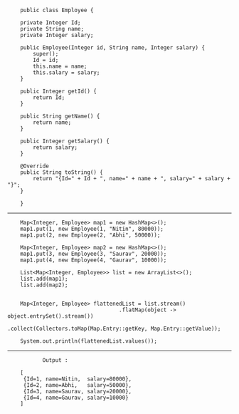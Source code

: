 

	
		public class Employee {

		private Integer Id;
		private String name;
		private Integer salary;

		public Employee(Integer id, String name, Integer salary) {
			super();
			Id = id;
			this.name = name;
			this.salary = salary;
		}

		public Integer getId() {
			return Id;
		}

		public String getName() {
			return name;
		}

		public Integer getSalary() {
			return salary;
		}

		@Override
		public String toString() {
			return "{Id=" + Id + ", name=" + name + ", salary=" + salary + "}";
		}

		}

----------------------------------------------------------------------------------------------------------------------

                
		Map<Integer, Employee> map1 = new HashMap<>();
		map1.put(1, new Employee(1, "Nitin", 80000));
		map1.put(2, new Employee(2, "Abhi", 50000));

		Map<Integer, Employee> map2 = new HashMap<>();
		map1.put(3, new Employee(3, "Saurav", 20000));
		map1.put(4, new Employee(4, "Gaurav", 10000));

		List<Map<Integer, Employee>> list = new ArrayList<>();
		list.add(map1);
		list.add(map2);
		

		Map<Integer, Employee> flattenedList = list.stream()
				                       .flatMap(object -> object.entrySet().stream())
				                       .collect(Collectors.toMap(Map.Entry::getKey, Map.Entry::getValue));

		System.out.println(flattenedList.values());
		
----------------------------------------------------------------------------------------------------------------------


               Output :
	       
		[
		 {Id=1, name=Nitin,  salary=80000}, 
		 {Id=2, name=Abhi,   salary=50000}, 
		 {Id=3, name=Saurav, salary=20000}, 
		 {Id=4, name=Gaurav, salary=10000}
		]

		
